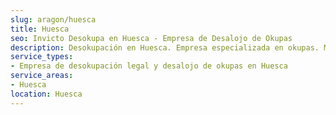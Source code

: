 ```yaml
---
slug: aragon/huesca
title: Huesca
seo: Invicto Desokupa en Huesca - Empresa de Desalojo de Okupas
description: Desokupación en Huesca. Empresa especializada en okupas. Mediación legal y desalojo express. Presupuesto gratuito.
service_types:
- Empresa de desokupación legal y desalojo de okupas en Huesca
service_areas:
- Huesca
location: Huesca
---
```

